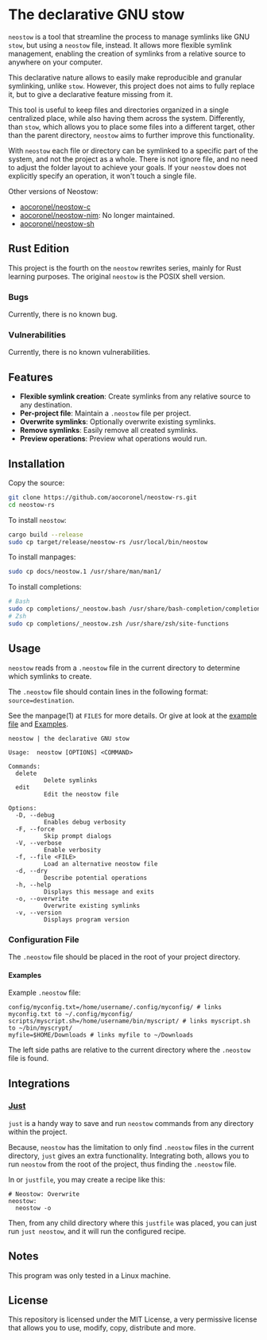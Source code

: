# The declarative GNU stow

`neostow` is a tool that streamline the process to manage symlinks like GNU `stow`, but using a `neostow` file, instead. It allows more flexible symlink management, enabling the creation of symlinks from a relative source to anywhere on your computer.

This declarative nature allows to easily make reproducible and granular symlinking, unlike `stow`. However, this project does not aims to fully replace it, but to give a declarative feature missing from it.

This tool is useful to keep files and directories organized in a single centralized place, while also having them across the system. Differently, than `stow`, which allows you to place some files into a different target, other than the parent directory, `neostow` aims to further improve this functionality.

With `neostow` each file or directory can be symlinked to a specific part of the system, and not the project as a whole. There is not ignore file, and no need to adjust the folder layout to achieve your goals. If your `neostow` does not explicitly specify an operation, it won't touch a single file.

Other versions of Neostow:

- [aocoronel/neostow-c](https://github.com/aocoronel/neostow-c)
- [aocoronel/neostow-nim](https://github.com/aocoronel/neostow-nim): No longer maintained.
- [aocoronel/neostow-sh](https://github.com/aocoronel/neostow-sh)

## Rust Edition

This project is the fourth on the `neostow` rewrites series, mainly for Rust learning purposes. The original `neostow` is the POSIX shell version.

### Bugs

Currently, there is no known bug.

### Vulnerabilities

Currently, there is no known vulnerabilities.

## Features

- **Flexible symlink creation**: Create symlinks from any relative source to any destination.
- **Per-project file**: Maintain a `.neostow` file per project.
- **Overwrite symlinks**: Optionally overwrite existing symlinks.
- **Remove symlinks**: Easily remove all created symlinks.
- **Preview operations**: Preview what operations would run.

## Installation

Copy the source:

```bash
git clone https://github.com/aocoronel/neostow-rs.git
cd neostow-rs
```

To install `neostow`:

```bash
cargo build --release
sudo cp target/release/neostow-rs /usr/local/bin/neostow
```

To install manpages:

```bash
sudo cp docs/neostow.1 /usr/share/man/man1/
```

To install completions:

```bash
# Bash
sudo cp completions/_neostow.bash /usr/share/bash-completion/completions/
# Zsh
sudo cp completions/_neostow.zsh /usr/share/zsh/site-functions
```

## Usage

`neostow` reads from a `.neostow` file in the current directory to determine which symlinks to create.

The `.neostow` file should contain lines in the following format: `source=destination`.

See the manpage(1) at `FILES` for more details. Or give at look at the [example file](https://github.com/aocoronel/neostow-c/blob/main/test/.neostow) and [Examples](#examples).

```console
neostow | the declarative GNU stow

Usage:  neostow [OPTIONS] <COMMAND>

Commands:
  delete
          Delete symlinks
  edit
          Edit the neostow file

Options:
  -D, --debug
          Enables debug verbosity
  -F, --force
          Skip prompt dialogs
  -V, --verbose
          Enable verbosity
  -f, --file <FILE>
          Load an alternative neostow file
  -d, --dry
          Describe potential operations
  -h, --help
          Displays this message and exits
  -o, --overwrite
          Overwrite existing symlinks
  -v, --version
          Displays program version
```

### Configuration File

The `.neostow` file should be placed in the root of your project directory.

#### Examples

Example `.neostow` file:

```text
config/myconfig.txt=/home/username/.config/myconfig/ # links myconfig.txt to ~/.config/myconfig/
scripts/myscript.sh=/home/username/bin/myscript/ # links myscript.sh to ~/bin/myscrypt/
myfile=$HOME/Downloads # links myfile to ~/Downloads
```

The left side paths are relative to the current directory where the `.neostow` file is found.

## Integrations

### [Just](https://github.com/casey/just)

`just` is a handy way to save and run `neostow` commands from any directory within the project.

Because, `neostow` has the limitation to only find `.neostow` files in the current directory, `just` gives an extra functionality. Integrating both, allows you to run `neostow` from the root of the project, thus finding the `.neostow` file.

In or `justfile`, you may create a recipe like this:

```just
# Neostow: Overwrite
neostow:
  neostow -o
```

Then, from any child directory where this `justfile` was placed, you can just run `just neostow`, and it will run the configured recipe.

## Notes

This program was only tested in a Linux machine.

## License

This repository is licensed under the MIT License, a very permissive license that allows you to use, modify, copy, distribute and more.
